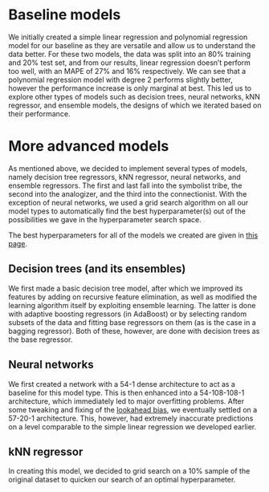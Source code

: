 # Baseline models

We initially created a simple linear regression and polynomial regression model for our baseline as they are versatile and allow us to understand the data better. For these two models, the data was split into an 80% training and 20% test set, and from our results, linear regression doesn’t perform too well, with an MAPE of 27% and 16% respectively. We can see that a polynomial regression model with degree 2 performs slightly better, however the performance increase is only marginal at best. This led us to explore other types of models such as decision trees, neural networks, kNN regressor, and ensemble models, the designs of which we iterated based on their performance.

# More advanced models

As mentioned above, we decided to implement several types of models, namely decision tree regressors, kNN regressor, neural networks, and ensemble regressors. The first and last fall into the symbolist tribe, the second into the analogizer, and the third into the connectionist. With the exception of neural networks, we used a grid search algorithm on all our model types to automatically find the best hyperparameter(s) out of the possibilities we gave in the hyperparameter search space.

The best hyperparameters for all of the models we created are given in [this page](hyperparameters.md).

## Decision trees (and its ensembles)
We first made a basic decision tree model, after which we improved its features by adding on recursive feature elimination, as well as modified the learning algorithm itself by exploiting ensemble learning. The latter is done with adaptive boosting regressors (in AdaBoost) or by selecting random subsets of the data and fitting base regressors on them (as is the case in a bagging regressor). Both of these, however, are done with decision trees as the base regressor.


## Neural networks
We first created a network with a 54-1 dense architecture to act as a baseline for this model type. This is then enhanced into a 54-108-108-1 architecture, which immediately led to major overfitting problems. After some tweaking and fixing of the [lookahead bias](lookahead-bias.md), we eventually settled on a 57-20-1 architecture. This, however, had extremely inaccurate predictions on a level comparable to the simple linear regression we developed earlier.

## kNN regressor
In creating this model, we decided to grid search on a 10% sample of the original dataset to quicken our search of an optimal hyperparameter. 